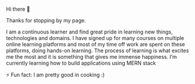 Hi there 👋

Thanks for stopping by my page.

I am a continuous learner and find great pride in learning new things, technologies and domains. 
I have signed up for many courses on multiple online learning platforms and most of my time off work are spent on these platforms, doing hands-on learning.
The process of learning is what excites me the most and it is something that gives me immense happiness. 
I’m currently learning how to build applications using MERN stack

⚡ Fun fact: I am pretty good in cooking :)
